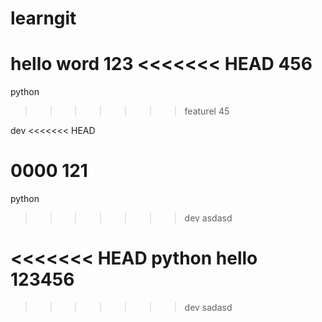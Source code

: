 # learngit
hello word
123
<<<<<<< HEAD
456
=======
python
>>>>>>> featurel
45

dev
<<<<<<< HEAD



0000
121
=======
python
>>>>>>> dev
asdasd

<<<<<<< HEAD
python
hello
123456
=======

>>>>>>> dev
sadasd
